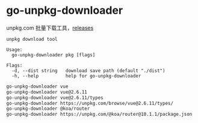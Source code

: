 # go-unpkg-downloader

unpkg.com 批量下载工具，[releases](https://github.com/TMaize/go-unpkg-downloader/releases)

```
unpkg download tool

Usage:
  go-unpkg-downloader pkg [flags]

Flags:
  -d, --dist string   download save path (default "./dist")
  -h, --help          help for go-unpkg-downloader

```

```sh
go-unpkg-downloader vue
go-unpkg-downloader vue@2.6.11
go-unpkg-downloader vue@2.6.11/types
go-unpkg-downloader https://unpkg.com/browse/vue@2.6.11/types/
go-unpkg-downloader @koa/router
go-unpkg-downloader https://unpkg.com/@koa/router@10.1.1/package.json
```
